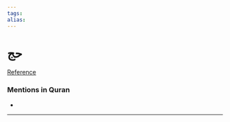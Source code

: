 ```yaml
---
tags: 
alias: 
---
```


# حج

[Reference](https://corpus.quran.com/concept.jsp?id=hajj)

### Mentions in Quran
- 

---

